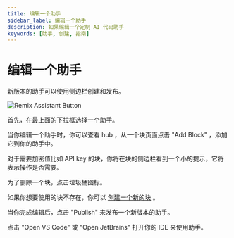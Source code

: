 ```yaml
---
title: 编辑一个助手
sidebar_label: 编辑一个助手
description: 如果编辑一个定制 AI 代码助手
keywords: [助手, 创建, 指南]
---
```


# 编辑一个助手

新版本的助手可以使用侧边栏创建和发布。

![Remix Assistant Button](/img/hub/assistant-create-sidebar.png)

首先，在最上面的下拉框选择一个助手。

当你编辑一个助手时，你可以查看 hub ，从一个块页面点击 "Add Block" ，添加它到你的助手中。

对于需要加密值比如 API key 的块，你将在块的侧边栏看到一个小的提示，它将表示操作是否需要。

为了删除一个块，点击垃圾桶图标。

如果你想要使用的块不存在，你可以 [创建一个新的块](../blocks/create-a-block.md) 。

当你完成编辑后，点击 "Publish" 来发布一个新版本的助手。

点击 "Open VS Code" 或 "Open JetBrains" 打开你的 IDE 来使用助手。
